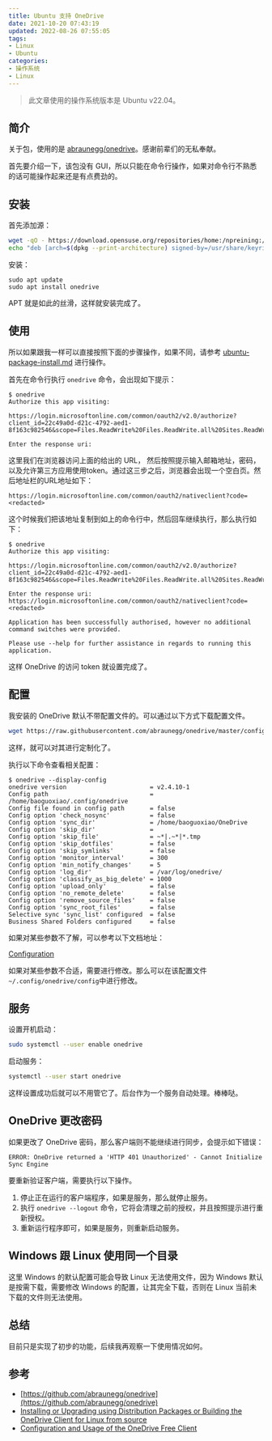 ```yaml
---
title: Ubuntu 支持 OneDrive
date: 2021-10-20 07:43:19
updated: 2022-08-26 07:55:05
tags:
- Linux
- Ubuntu
categories:
- 操作系统
- Linux
---
```


> 此文章使用的操作系统版本是 Ubuntu v22.04。

<!-- more -->

## 简介

关于包，使用的是 [abraunegg/onedrive](https://github.com/abraunegg/onedrive)。感谢前辈们的无私奉献。

首先要介绍一下，该包没有 GUI，所以只能在命令行操作，如果对命令行不熟悉的话可能操作起来还是有点费劲的。

## 安装

首先添加源：

```bash
wget -qO - https://download.opensuse.org/repositories/home:/npreining:/debian-ubuntu-onedrive/xUbuntu_22.04/Release.key | gpg --dearmor | sudo tee /usr/share/keyrings/obs-onedrive.gpg > /dev/null
echo "deb [arch=$(dpkg --print-architecture) signed-by=/usr/share/keyrings/obs-onedrive.gpg] https://download.opensuse.org/repositories/home:/npreining:/debian-ubuntu-onedrive/xUbuntu_22.04/ ./" | sudo tee /etc/apt/sources.list.d/onedrive.list
```

安装：

```
sudo apt update
sudo apt install onedrive
```

APT 就是如此的丝滑，这样就安装完成了。

## 使用

所以如果跟我一样可以直接按照下面的步骤操作，如果不同，请参考 [ubuntu-package-install.md](https://github.com/abraunegg/onedrive/blob/master/docs/ubuntu-package-install.md) 进行操作。

首先在命令行执行 `onedrive` 命令，会出现如下提示：

```
$ onedrive 
Authorize this app visiting:

https://login.microsoftonline.com/common/oauth2/v2.0/authorize?client_id=22c49a0d-d21c-4792-aed1-8f163c982546&scope=Files.ReadWrite%20Files.ReadWrite.all%20Sites.ReadWrite.All%20offline_access&response_type=code&redirect_uri=https://login.microsoftonline.com/common/oauth2/nativeclient

Enter the response uri: 
```

这里我们在浏览器访问上面的给出的 URL， 然后按照提示输入邮箱地址，密码，以及允许第三方应用使用token。通过这三步之后，浏览器会出现一个空白页。然后地址栏的URL地址如下：

```
https://login.microsoftonline.com/common/oauth2/nativeclient?code=<redacted>
```

这个时候我们把该地址复制到如上的命令行中，然后回车继续执行，那么执行如下：

```
$ onedrive 
Authorize this app visiting:

https://login.microsoftonline.com/common/oauth2/v2.0/authorize?client_id=22c49a0d-d21c-4792-aed1-8f163c982546&scope=Files.ReadWrite%20Files.ReadWrite.all%20Sites.ReadWrite.All%20offline_access&response_type=code&redirect_uri=https://login.microsoftonline.com/common/oauth2/nativeclient

Enter the response uri: https://login.microsoftonline.com/common/oauth2/nativeclient?code=<redacted>

Application has been successfully authorised, however no additional command switches were provided.

Please use --help for further assistance in regards to running this application.
```

这样 OneDrive 的访问 token 就设置完成了。

## 配置

我安装的 OneDrive 默认不带配置文件的。可以通过以下方式下载配置文件。

```bash
wget https://raw.githubusercontent.com/abraunegg/onedrive/master/config -O ~/.config/onedrive/config
```

这样，就可以对其进行定制化了。

执行以下命令查看相关配置：

```
$ onedrive --display-config
onedrive version                       = v2.4.10-1
Config path                            = /home/baoguoxiao/.config/onedrive
Config file found in config path       = false
Config option 'check_nosync'           = false
Config option 'sync_dir'               = /home/baoguoxiao/OneDrive
Config option 'skip_dir'               = 
Config option 'skip_file'              = ~*|.~*|*.tmp
Config option 'skip_dotfiles'          = false
Config option 'skip_symlinks'          = false
Config option 'monitor_interval'       = 300
Config option 'min_notify_changes'     = 5
Config option 'log_dir'                = /var/log/onedrive/
Config option 'classify_as_big_delete' = 1000
Config option 'upload_only'            = false
Config option 'no_remote_delete'       = false
Config option 'remove_source_files'    = false
Config option 'sync_root_files'        = false
Selective sync 'sync_list' configured  = false
Business Shared Folders configured     = false
```

如果对某些参数不了解，可以参考以下文档地址：

[Configuration](https://github.com/abraunegg/onedrive/blob/master/docs/USAGE.md#configuration)

如果对某些参数不合适，需要进行修改。那么可以在该配置文件 `~/.config/onedrive/config`中进行修改。

## 服务

设置开机启动：

```bash
sudo systemctl --user enable onedrive
```

启动服务：

```bash
systemctl --user start onedrive
```

这样设置成功后就可以不用管它了。后台作为一个服务自动处理。棒棒哒。

## OneDrive 更改密码

如果更改了 OneDrive 密码，那么客户端则不能继续进行同步，会提示如下错误：

```text
ERROR: OneDrive returned a 'HTTP 401 Unauthorized' - Cannot Initialize Sync Engine
```

要重新验证客户端，需要执行以下操作。

1. 停止正在运行的客户端程序，如果是服务，那么就停止服务。
2. 执行 `onedrive --logout` 命令，它将会清理之前的授权，并且按照提示进行重新授权。
3. 重新运行程序即可，如果是服务，则重新启动服务。

## Windows 跟 Linux 使用同一个目录

这里 Windows 的默认配置可能会导致 Linux 无法使用文件，因为 Windows 默认是按需下载，需要修改 Windows 的配置，让其完全下载，否则在 Linux 当前未下载的文件则无法使用。

## 总结

目前只是实现了初步的功能，后续我再观察一下使用情况如何。

## 参考

- [https://github.com/abraunegg/onedrive](https://github.com/abraunegg/onedrive)
- [Installing or Upgrading using Distribution Packages or Building the OneDrive Client for Linux from source](https://github.com/abraunegg/onedrive/blob/master/docs/INSTALL.md)
- [Configuration and Usage of the OneDrive Free Client](https://github.com/abraunegg/onedrive/blob/master/docs/USAGE.md)
